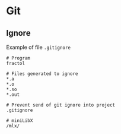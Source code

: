 # Git

## Ignore

Example of file `.gitignore`

```gitignore
# Program
fractol

# Files generated to ignore
*.a
*.o
*.so
*.out

# Prevent send of git ignore into project
.gitignore

# miniLibX
/mlx/
```
